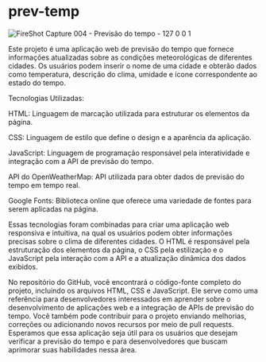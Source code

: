 # prev-temp

![FireShot Capture 004 - Previsão do tempo - 127 0 0 1](https://github.com/Ronildo10/prev-temp/assets/130249796/867aab72-c49d-4527-b6f2-f589fdee71c8)


Este projeto é uma aplicação web de previsão do tempo que fornece informações atualizadas sobre as condições meteorológicas de diferentes cidades. Os usuários podem inserir o nome de uma cidade e obterão dados como temperatura, descrição do clima, umidade e ícone correspondente ao estado do tempo.

Tecnologias Utilizadas:

HTML: Linguagem de marcação utilizada para estruturar os elementos da página.

CSS: Linguagem de estilo que define o design e a aparência da aplicação.

JavaScript: Linguagem de programação responsável pela interatividade e integração com a API de previsão do tempo.

API do OpenWeatherMap: API utilizada para obter dados de previsão do tempo em tempo real.

Google Fonts: Biblioteca online que oferece uma variedade de fontes para serem aplicadas na página.

Essas tecnologias foram combinadas para criar uma aplicação web responsiva e intuitiva, na qual os usuários podem obter informações precisas sobre o clima de diferentes cidades. O HTML é responsável pela estruturação dos elementos da página, o CSS pela estilização e o JavaScript pela interação com a API e a atualização dinâmica dos dados exibidos.

No repositório do GitHub, você encontrará o código-fonte completo do projeto, incluindo os arquivos HTML, CSS e JavaScript. Ele serve como uma referência para desenvolvedores interessados em aprender sobre o desenvolvimento de aplicações web e a integração de APIs de previsão do tempo. Você também pode contribuir para o projeto enviando melhorias, correções ou adicionando novos recursos por meio de pull requests. Esperamos que essa aplicação seja útil para os usuários que desejam verificar a previsão do tempo e para desenvolvedores que buscam aprimorar suas habilidades nessa área.
